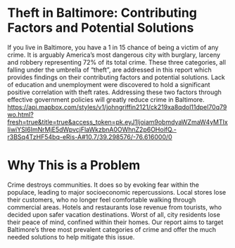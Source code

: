 # Theft in Baltimore: Contributing Factors and Potential Solutions 
If you live in Baltimore, you have a 1 in 15 chance of being a victim of any crime. It is arguably America’s most dangerous city with burglary, larceny and robbery representing 72% of its total crime. These three categories, all falling under the umbrella of “theft”, are addressed in this report which provides findings on their contributing factors and potential solutions.  Lack of education and unemployment were discovered to hold a significant positive correlation with theft rates. Addressing these two factors through effective government policies will greatly reduce crime in Baltimore.   
https://api.mapbox.com/styles/v1/johngriffin2121/ck219xa8qdol11dpel70q79wo.html?fresh=true&title=true&access_token=pk.eyJ1Ijoiam9obmdyaWZmaW4yMTIxIiwiYSI6ImNrMjE5dWpvcjFlaWkzbnA0OWhnZ2p6OHoifQ.-r3BSq4TzHF54bq-eRis-A#10.7/39.298576/-76.616000/0
# Why This is a Problem
Crime destroys communities. It does so by evoking fear within the populace, leading to major socioeconomic repercussions. Local stores lose their customers, who no longer feel comfortable walking through commercial areas. Hotels and restaurants lose revenue from tourists, who decided upon safer vacation destinations. Worst of all, city residents lose their peace of mind, confined within their homes. Our report aims to target Baltimore’s three most prevalent categories of crime and offer the much needed solutions to help mitigate this issue.  
